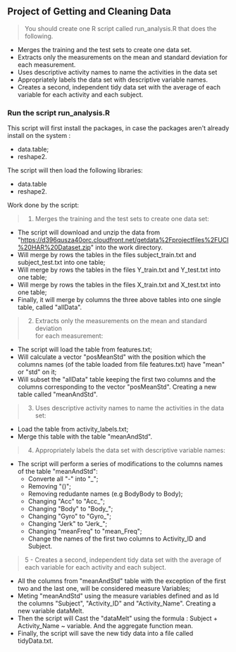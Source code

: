 ## Project of Getting and Cleaning Data

> You should create one R script called run_analysis.R that does the following. 
- Merges the training and the test sets to create one data set.
- Extracts only the measurements on the mean and standard deviation 
for each measurement. 
- Uses descriptive activity names to name the activities in the data set
- Appropriately labels the data set with descriptive variable names. 
- Creates a second, independent tidy data set with the average of each 
 variable for each activity and each subject. 

### Run the script run_analysis.R

This script will first install the packages, in case the packages aren't already install on the system :
- data.table;
- reshape2.

The script will then load the following libraries:
- data.table
- reshape2.

Work done by the script:
> 1) Merges the training and the test sets to create one data set:
- The script will download and unzip the data from "https://d396qusza40orc.cloudfront.net/getdata%2Fprojectfiles%2FUCI%20HAR%20Dataset.zip"
into the work directory.
- Will merge by rows the tables in the files subject_train.txt and subject_test.txt into one table;
- Will merge by rows the tables in the files Y_train.txt and Y_test.txt into one table;
- Will merge by rows the tables in the files X_train.txt and X_test.txt into one table;
- Finally, it will merge by columns the three above tables into one single table, called "allData".

> 2) Extracts only the measurements on the mean and standard deviation    
for each measurement:
- The script will load the table from features.txt;
- Will calculate a vector "posMeanStd" with the position which the columns names (of the table loaded from file features.txt) have "mean" or "std" on it;
- Will subset the "allData" table keeping the first two columns and the columns corresponding to the vector "posMeanStd". Creating a new table called "meanAndStd".

> 3)  Uses descriptive activity names to name the activities in the data set:
- Load the table from activity_labels.txt;
- Merge this table with the table "meanAndStd".

> 4) Appropriately labels the data set with descriptive variable names:
- The script will perform a series of modifications to the columns names of the table "meanAndStd":
	- Converte all "-" into "_";
	- Removing "()";
	- Removing redudante names (e.g BodyBody to Body);
	- Changing "Acc" to "Acc_";
	- Changing "Body" to "Body_";
	- Changing "Gyro" to "Gyro_";
	- Changing "Jerk" to "Jerk_";
	- Changing "meanFreq" to "mean_Freq";
	- Change the names of the first two columns to Activity_ID and Subject.

> 5 - Creates a second, independent tidy data set with the average of each variable for each activity and each subject.
- All the columns from "meanAndStd" table with the exception of the first two and the last one, will be considered measure Variables;
- Meting "meanAndStd" using the measure variables defined and as Id the columns "Subject", "Activity_ID" and "Activity_Name". Creating a new variable dataMelt.
- Then the script will Cast the "dataMelt" using the formula : Subject + Activity_Name ~ variable. And the aggregate function mean.
- Finally, the script will save the new tidy data into a file called tidyData.txt.